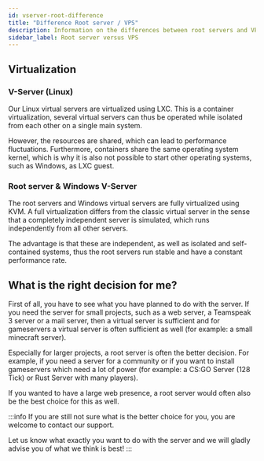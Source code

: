 ```yaml
---
id: vserver-root-difference
title: "Difference Root server / VPS"
description: Information on the differences between root servers and VPSs at ZAP-Hosting - ZAP-Hosting.com documentation
sidebar_label: Root server versus VPS
---
```


## Virtualization
### V-Server (Linux)
Our Linux virtual servers are virtualized using LXC. This is a container virtualization, several virtual servers can thus be operated while isolated from each other on a single main system.

However, the resources are shared, which can lead to performance fluctuations. Furthermore, containers share the same operating system kernel, which is why it is also not possible to start other operating systems, such as Windows, as LXC guest. 

### Root server & Windows V-Server
The root servers and Windows virtual servers are fully virtualized using KVM. A full virtualization differs from the classic virtual server in the sense that a completely independent server is simulated, which runs independently from all other servers.

The advantage is that these are independent, as well as isolated and self-contained systems, thus the root servers run stable and have a constant performance rate.

## What is the right decision for me?
First of all, you have to see what you have planned to do with the server. If you need the server for small projects, such as a web server, a Teamspeak 3 server or a mail server, then a virtual server is sufficient and for gameservers a virtual server is often sufficient as well (for example: a small minecraft server).

Especially for larger projects, a root server is often the better decision. For example, if you need a server for a community or if you want to install gameservers which need a lot of power (for example: a CS:GO Server (128 Tick) or Rust Server with many players).

If you wanted to have a large web presence, a root server would often also be the best choice for this as well.

:::info
If you are still not sure what is the better choice for you, you are welcome to contact our support.

Let us know what exactly you want to do with the server and we will gladly advise you of what we think is best! 
:::
